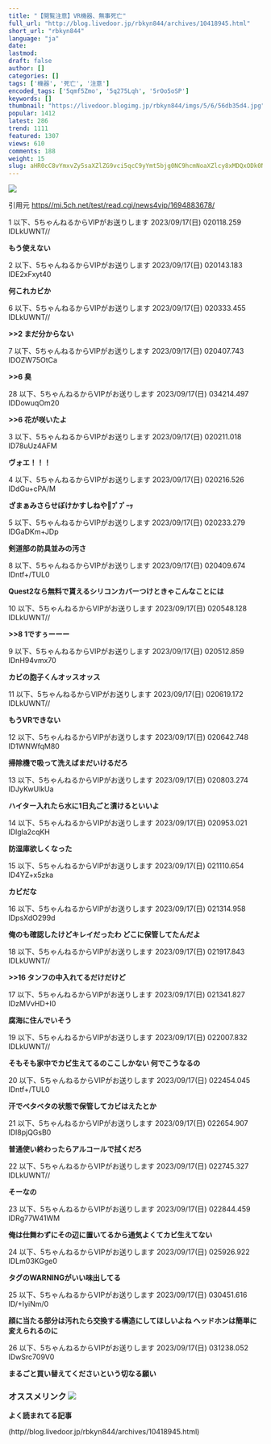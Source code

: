 ```yaml
---
title: "【閲覧注意】VR機器、無事死亡"
full_url: "http://blog.livedoor.jp/rbkyn844/archives/10418945.html"
short_url: "rbkyn844"
language: "ja"
date: 
lastmod: 
draft: false
author: []
categories: []
tags: ['機器', '死亡', '注意']
encoded_tags: ['5qmf5Zmo', '5q275Lqh', '5rOo5oSP']
keywords: []
thumbnail: "https://livedoor.blogimg.jp/rbkyn844/imgs/5/6/56db35d4.jpg"
popular: 1412
latest: 286
trend: 1111
featured: 1307
views: 610
comments: 188
weight: 15
slug: aHR0cC8vYmxvZy5saXZlZG9vci5qcC9yYmt5bjg0NC9hcmNoaXZlcy8xMDQxODk0NS5odG1s
---
```


![](https://livedoor.blogimg.jp/rbkyn844/imgs/5/6/56db35d4.jpg)

<div><p>引用元 <a href='https//mi.5ch.net/test/read.cgi/news4vip/1694883678/' target='_blank'>https//mi.5ch.net/test/read.cgi/news4vip/1694883678/</a></p><p class='res1'>1 以下、5ちゃんねるからVIPがお送りします 2023/09/17(日) 020118.259 IDLkUWNT// </p> <p class='res2'><b> もう使えない </b></p><blockquote class='imgur-embed-pub'></blockquote><b> </b> <p class='res1'>2 以下、5ちゃんねるからVIPがお送りします 2023/09/17(日) 020143.183 IDE2xFxyt40 </p> <p class='res2'><b> 何これカビか </b></p><p class='res1'>6 以下、5ちゃんねるからVIPがお送りします 2023/09/17(日) 020333.455 IDLkUWNT// </p> <p class='res2'><b> >>2 まだ分からない </b></p><blockquote class='imgur-embed-pub'></blockquote><b> </b> <p class='res1'>7 以下、5ちゃんねるからVIPがお送りします 2023/09/17(日) 020407.743 IDOZW75OtCa </p> <p class='res2'><b> >>6 臭 </b></p> <p class='res1'>28 以下、5ちゃんねるからVIPがお送りします 2023/09/17(日) 034214.497 IDDowuqOm20 </p> <p class='res2'><b> >>6 花が咲いたよ </b></p> <p class='res1'>3 以下、5ちゃんねるからVIPがお送りします 2023/09/17(日) 020211.018 ID78uUz4AFM </p> <p class='res2'><b> ヴォエ！！！ </b></p> <p class='res1'>4 以下、5ちゃんねるからVIPがお送りします 2023/09/17(日) 020216.526 IDdGu+cPA/M </p> <p class='res2'><b> ざまぁみさらせぼけかすしねや🤭ﾌﾟﾌﾟｰｯ </b></p> <p class='res1'>5 以下、5ちゃんねるからVIPがお送りします 2023/09/17(日) 020233.279 IDGaDKm+JDp </p> <p class='res2'><b> 剣道部の防具並みの汚さ </b></p> <p class='no-pc'></p> <p class='res1'>8 以下、5ちゃんねるからVIPがお送りします 2023/09/17(日) 020409.674 IDntf+/TUL0 </p> <p class='res2'><b> Quest2なら無料で貰えるシリコンカバーつけときゃこんなことには </b></p> <p class='res1'>10 以下、5ちゃんねるからVIPがお送りします 2023/09/17(日) 020548.128 IDLkUWNT// </p> <p class='res2'><b> >>8 1ですぅーーー </b></p><blockquote class='imgur-embed-pub'></blockquote><b> </b> <p class='res1'>9 以下、5ちゃんねるからVIPがお送りします 2023/09/17(日) 020512.859 IDnH94vmx70 </p> <p class='res2'><b> カビの胞子くんオッスオッス </b></p> <p class='res1'>11 以下、5ちゃんねるからVIPがお送りします 2023/09/17(日) 020619.172 IDLkUWNT// </p> <p class='res2'><b> もうVRできない </b></p> <p class='res1'>12 以下、5ちゃんねるからVIPがお送りします 2023/09/17(日) 020642.748 ID1WNWfqM80 </p> <p class='res2'><b> 掃除機で吸って洗えばまだいけるだろ </b></p> <p class='res1'>13 以下、5ちゃんねるからVIPがお送りします 2023/09/17(日) 020803.274 IDJyKwUlkUa </p> <p class='res2'><b> ハイター入れたら水に1日丸ごと漬けるといいよ </b></p> <p class='res1'>14 以下、5ちゃんねるからVIPがお送りします 2023/09/17(日) 020953.021 IDlgla2cqKH </p> <p class='res2'><b> 防湿庫欲しくなった </b></p> <p class='res1'>15 以下、5ちゃんねるからVIPがお送りします 2023/09/17(日) 021110.654 ID4YZ+x5zka </p> <p class='res2'><b> カビだな </b></p> <p class='res1'>16 以下、5ちゃんねるからVIPがお送りします 2023/09/17(日) 021314.958 IDpsXdO299d </p> <p class='res2'><b> 俺のも確認したけどキレイだったわ どこに保管してたんだよ </b></p> <p class='res1'>18 以下、5ちゃんねるからVIPがお送りします 2023/09/17(日) 021917.843 IDLkUWNT// </p> <p class='res2'><b> >>16 タンフの中入れてるだけだけど </b></p> <p class='res1'>17 以下、5ちゃんねるからVIPがお送りします 2023/09/17(日) 021341.827 IDzMVvHD+I0 </p> <p class='res2'><b> 腐海に住んでいそう </b></p> <p class='res1'>19 以下、5ちゃんねるからVIPがお送りします 2023/09/17(日) 022007.832 IDLkUWNT// </p> <p class='res2'><b> そもそも家中でカビ生えてるのここしかない 何でこうなるの </b></p> <p class='res1'>20 以下、5ちゃんねるからVIPがお送りします 2023/09/17(日) 022454.045 IDntf+/TUL0 </p> <p class='res2'><b> 汗でベタベタの状態で保管してカビはえたとか </b></p> <p class='res1'>21 以下、5ちゃんねるからVIPがお送りします 2023/09/17(日) 022654.907 IDl8pjQGsB0 </p> <p class='res2'><b> 普通使い終わったらアルコールで拭くだろ </b></p> <p class='res1'>22 以下、5ちゃんねるからVIPがお送りします 2023/09/17(日) 022745.327 IDLkUWNT// </p> <p class='res2'><b> そーなの </b></p> <p class='res1'>23 以下、5ちゃんねるからVIPがお送りします 2023/09/17(日) 022844.459 IDRg77W41WM </p> <p class='res2'><b> 俺は仕舞わずにその辺に置いてるから通気よくてカビ生えてない </b></p> <p class='res1'>24 以下、5ちゃんねるからVIPがお送りします 2023/09/17(日) 025926.922 IDLm03KGge0 </p> <p class='res2'><b> タグのWARNINGがいい味出してる </b></p> <p class='res1'>25 以下、5ちゃんねるからVIPがお送りします 2023/09/17(日) 030451.616 ID/+IyiNm/0 </p> <p class='res2'><b> 顔に当たる部分は汚れたら交換する構造にしてほしいよね ヘッドホンは簡単に変えられるのに </b></p> <p class='res1'>26 以下、5ちゃんねるからVIPがお送りします 2023/09/17(日) 031238.052 IDwSrc709V0 </p> <p class='res2'><b> まるごと買い替えてくださいという切なる願い </b></p> <p id='5077e33f033c4e934bb013c7c4eb8bbd'> </p> <p class='no-pc'></p> <h3 class='linkh'>オススメリンク <img src='http//blog.livedoor.jp/rbkyn844/ftp/fusagikom-fikergh.png'></h3> <p class='link2'> </p> <p class='no-pc'></p> <p class='no-pc'><p><b>よく読まれてる記事</b></p></p> </div>

(http//blog.livedoor.jp/rbkyn844/archives/10418945.html)
